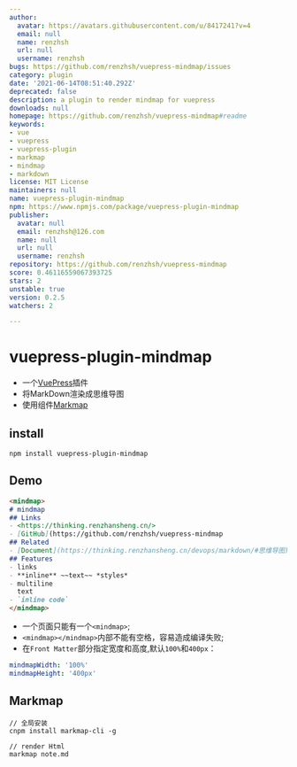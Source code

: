 ```yaml
---
author:
  avatar: https://avatars.githubusercontent.com/u/8417241?v=4
  email: null
  name: renzhsh
  url: null
  username: renzhsh
bugs: https://github.com/renzhsh/vuepress-mindmap/issues
category: plugin
date: '2021-06-14T08:51:40.292Z'
deprecated: false
description: a plugin to render mindmap for vuepress
downloads: null
homepage: https://github.com/renzhsh/vuepress-mindmap#readme
keywords:
- vue
- vuepress
- vuepress-plugin
- markmap
- mindmap
- markdown
license: MIT License
maintainers: null
name: vuepress-plugin-mindmap
npm: https://www.npmjs.com/package/vuepress-plugin-mindmap
publisher:
  avatar: null
  email: renzhsh@126.com
  name: null
  url: null
  username: renzhsh
repository: https://github.com/renzhsh/vuepress-mindmap
score: 0.46116559067393725
stars: 2
unstable: true
version: 0.2.5
watchers: 2

---
```


# vuepress-plugin-mindmap

+ 一个[VuePress](https://vuepress.vuejs.org/zh/plugin/)插件
+ 将MarkDown渲染成思维导图
+ 使用组件[Markmap](https://markmap.js.org/)



## install
```
npm install vuepress-plugin-mindmap
```

## Demo

```md
<mindmap>
# mindmap
## Links
- <https://thinking.renzhansheng.cn/>
- [GitHub](https://github.com/renzhsh/vuepress-mindmap
## Related
- [Document](https://thinking.renzhansheng.cn/devops/markdown/#思维导图)
## Features
- links
- **inline** ~~text~~ *styles*
- multiline
  text
- `inline code`
</mindmap>
```

+ 一个页面只能有一个`<mindmap>`;
+ `<mindmap></mindmap>`内部不能有空格，容易造成编译失败;
+ 在`Front Matter`部分指定宽度和高度,默认`100%`和`400px`：

```yaml
mindmapWidth: '100%'
mindmapHeight: '400px'
```

## Markmap
```
// 全局安装
cnpm install markmap-cli -g

// render Html
markmap note.md
```